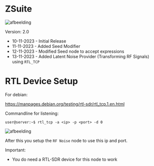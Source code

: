 # ZSuite

![afbeelding](https://github.com/TheBarret/ZSuite/assets/25234371/309a5f2c-81cb-496c-bb79-a34b56d08807)


Version: 2.0
- 10-11-2023 - Initial Release
- 11-11-2023 - Added Seed Modifier
- 12-11-2023 - Modified Seed node to accept expressions
- 13-11-2023 - Added Latent Noise Provider (Transforming RF Signals) using `RTL_TCP`

# RTL Device Setup

For debian:

https://manpages.debian.org/testing/rtl-sdr/rtl_tcp.1.en.html

Commandline for listening:

```user@server:~$ rtl_tcp -a <ip> -p <port> -d 0```

![afbeelding](https://github.com/TheBarret/ZSuite/assets/25234371/fd5e517c-c3bd-4ad6-a219-c61648bf757c)

After this you setup the `RF Noise` node to use this ip and port.
  
 Important:
 - You do need a RTL-SDR device for this node to work
